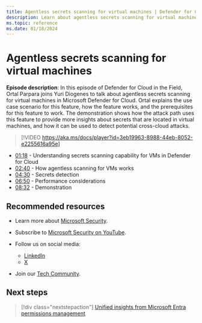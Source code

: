 ```yaml
---
title: Agentless secrets scanning for virtual machines | Defender for Cloud in the field
description: Learn about agentless secrets scanning for virtual machines
ms.topic: reference
ms.date: 01/18/2024
---
```


# Agentless secrets scanning for virtual machines

**Episode description**: In this episode of Defender for Cloud in the Field, Ortal Parpara joins Yuri Diogenes to talk about agentless secrets scanning for virtual machines in Microsoft Defender for Cloud. Ortal explains the use case scenario for this feature, how the feature works, and the prerequisites for this feature to work. The demonstration shows how the attack path uses this feature to provide more insights about secrets that are located in virtual machines, and how it can be used to detect potential cross-cloud attacks.

> [!VIDEO https://aka.ms/docs/player?id=3eb19963-8988-44eb-8052-e2255616a95e]

- [01:18](/shows/mdc-in-the-field/agentless-secret-scanning-for-virtual-machines#time=01m18s) - Understanding secrets scanning capability for VMs in Defender for Cloud
- [02:40](/shows/mdc-in-the-field/agentless-secret-scanning-for-virtual-machines#time=02m40s) - How agentless scanning for VMs works
- [04:30](/shows/mdc-in-the-field/agentless-secret-scanning-for-virtual-machines#time=04m30s) - Secrets detection
- [06:50](/shows/mdc-in-the-field/agentless-secret-scanning-for-virtual-machines#time=06m50s) - Performance considerations
- [08:32](/shows/mdc-in-the-field/agentless-secret-scanning-for-virtual-machines#time=08m32s) - Demonstration

## Recommended resources

- Learn more about [Microsoft Security](https://msft.it/6002T9HQY).
- Subscribe to [Microsoft Security on YouTube](https://www.youtube.com/playlist?list=PL3ZTgFEc7LysiX4PfHhdJPR7S8mGO14YS).

- Follow us on social media:

  - [LinkedIn](https://www.linkedin.com/showcase/microsoft-security/)
  - [X](https://x.com/msftsecurity)

- Join our [Tech Community](https://aka.ms/SecurityTechCommunity).

## Next steps

> [!div class="nextstepaction"]
> [Unified insights from Microsoft Entra permissions management](episode-forty-three.md)
